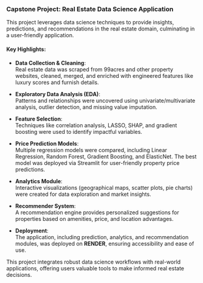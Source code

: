 ### Capstone Project: Real Estate Data Science Application  

This project leverages data science techniques to provide insights, predictions, and recommendations in the real estate domain, culminating in a user-friendly application.  

#### Key Highlights:  

- **Data Collection & Cleaning**:  
  Real estate data was scraped from 99acres and other property websites, cleaned, merged, and enriched with engineered features like luxury scores and furnish details.  

- **Exploratory Data Analysis (EDA)**:  
  Patterns and relationships were uncovered using univariate/multivariate analysis, outlier detection, and missing value imputation.  

- **Feature Selection**:  
  Techniques like correlation analysis, LASSO, SHAP, and gradient boosting were used to identify impactful variables.  

- **Price Prediction Models**:  
  Multiple regression models were compared, including Linear Regression, Random Forest, Gradient Boosting, and ElasticNet. The best model was deployed via Streamlit for user-friendly property price predictions.  

- **Analytics Module**:  
  Interactive visualizations (geographical maps, scatter plots, pie charts) were created for data exploration and market insights.  

- **Recommender System**:  
  A recommendation engine provides personalized suggestions for properties based on amenities, price, and location advantages.  

- **Deployment**:  
  The application, including prediction, analytics, and recommendation modules, was deployed on **RENDER**, ensuring accessibility and ease of use.  

This project integrates robust data science workflows with real-world applications, offering users valuable tools to make informed real estate decisions.  
